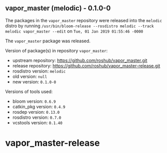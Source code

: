 ## vapor_master (melodic) - 0.1.0-0

The packages in the `vapor_master` repository were released into the `melodic` distro by running `/usr/bin/bloom-release --rosdistro melodic --track melodic vapor_master --edit` on `Tue, 01 Jan 2019 01:55:46 -0000`

The `vapor_master` package was released.

Version of package(s) in repository `vapor_master`:

- upstream repository: https://github.com/roshub/vapor_master.git
- release repository: https://github.com/roshub/vapor_master-release.git
- rosdistro version: `melodic`
- old version: `null`
- new version: `0.1.0-0`

Versions of tools used:

- bloom version: `0.6.9`
- catkin_pkg version: `0.4.9`
- rosdep version: `0.13.0`
- rosdistro version: `0.7.0`
- vcstools version: `0.1.40`


# vapor_master-release
